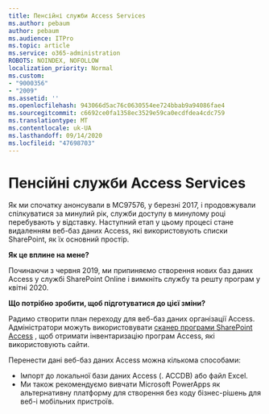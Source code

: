 ```yaml
---
title: Пенсійні служби Access Services
ms.author: pebaum
author: pebaum
ms.audience: ITPro
ms.topic: article
ms.service: o365-administration
ROBOTS: NOINDEX, NOFOLLOW
localization_priority: Normal
ms.custom:
- "9000356"
- "2009"
ms.assetid: ''
ms.openlocfilehash: 943066d5ac76c0630554ee724bbab9a94086fae4
ms.sourcegitcommit: c6692ce0fa1358ec3529e59ca0ecdfdea4cdc759
ms.translationtype: MT
ms.contentlocale: uk-UA
ms.lasthandoff: 09/14/2020
ms.locfileid: "47698703"
---
```

# <a name="access-services-retirement"></a>Пенсійні служби Access Services

Як ми спочатку анонсували в MC97576, у березні 2017, і продовжували спілкуватися за минулий рік, служби доступу в минулому році перебувають у відставку. Наступний етап у цьому процесі стане видаленням веб-баз даних Access, які використовують списки SharePoint, як їх основний простір.

**Як це вплине на мене?**

Починаючи з червня 2019, ми припиняємо створення нових баз даних Access у службі SharePoint Online і вимкніть службу та решту програм у квітні 2020.

**Що потрібно зробити, щоб підготуватися до цієї зміни?**

Радимо створити план переходу для веб-баз даних організації Access. Адміністратори можуть використовувати [сканер програми SharePoint Access](https://github.com/SharePoint/PnP-Tools/tree/master/Solutions/SharePoint.AccessApp.Scanner) , щоб отримати інвентаризацію програм Access, які використовують сайти.

Перенести дані веб-баз даних Access можна кількома способами:

- Імпорт до локальної бази даних Access (. ACCDB) або файл Excel.
- Ми також рекомендуємо вивчати Microsoft PowerApps як альтернативну платформу для створення без коду бізнес-рішень для веб-і мобільних пристроїв.